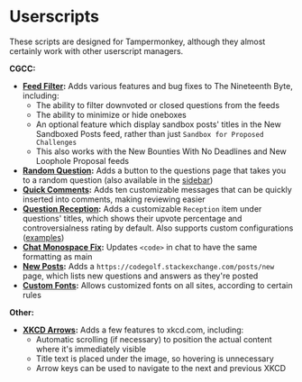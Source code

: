 # Userscripts

These scripts are designed for Tampermonkey, although they almost certainly work with other userscript managers.

**CGCC:**

- **[Feed Filter](https://github.com/RedwolfPrograms/userscripts/raw/main/feed-filter.user.js):** Adds various features and bug fixes to The Nineteenth Byte, including:
  - The ability to filter downvoted or closed questions from the feeds
  - The ability to minimize or hide oneboxes
  - An optional feature which display sandbox posts' titles in the New Sandboxed Posts feed, rather than just `Sandbox for Proposed Challenges`
  - This also works with the New Bounties With No Deadlines and New Loophole Proposal feeds
- **[Random Question](https://github.com/RedwolfPrograms/userscripts/raw/main/random-question.user.js):** Adds a button to the questions page that takes you to a random question (also available in the [sidebar](https://github.com/RedwolfPrograms/userscripts/raw/main/random-question-sidebar.user.js))
- **[Quick Comments](https://github.com/RedwolfPrograms/userscripts/raw/main/quick-comments.user.js):** Adds ten customizable messages that can be quickly inserted into comments, making reviewing easier
- **[Question Reception](https://github.com/RedwolfPrograms/userscripts/raw/main/question-reception.user.js):** Adds a customizable `Reception` item under questions' titles, which shows their upvote percentage and controversialness rating by default. Also supports custom configurations ([examples](https://gist.github.com/RedwolfPrograms/72407590f4342964d09bd3002f374311))
- **[Chat Monospace Fix](https://github.com/RedwolfPrograms/userscripts/raw/main/chat-monospace-fix.user.js):** Updates `<code>` in chat to have the same formatting as main
- **[New Posts](https://github.com/RedwolfPrograms/userscripts/raw/main/new-posts.user.js):** Adds a `https://codegolf.stackexchange.com/posts/new` page, which lists new questions and answers as they're posted
- **[Custom Fonts](https://github.com/RedwolfPrograms/userscripts/raw/main/custom-fonts.user.js):** Allows customized fonts on all sites, according to certain rules

**Other:**

- **[XKCD Arrows](https://github.com/RedwolfPrograms/userscripts/raw/main/xkcd-arrows.user.js):** Adds a few features to xkcd.com, including:
  - Automatic scrolling (if necessary) to position the actual content where it's immediately visible
  - Title text is placed under the image, so hovering is unnecessary
  - Arrow keys can be used to navigate to the next and previous XKCD
